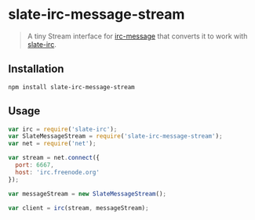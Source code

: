 # slate-irc-message-stream
> A tiny Stream interface for [irc-message](https://github.com/expr/irc-message) that converts it to work with [slate-irc](https://github.com/slate/slate-irc).

## Installation

`npm install slate-irc-message-stream`

## Usage

```JavaScript
var irc = require('slate-irc');
var SlateMessageStream = require('slate-irc-message-stream');
var net = require('net');

var stream = net.connect({
  port: 6667,
  host: 'irc.freenode.org'
});

var messageStream = new SlateMessageStream();

var client = irc(stream, messageStream);
```